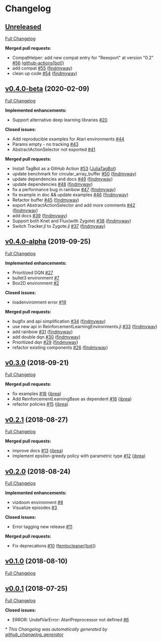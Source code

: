 # Changelog

## [Unreleased](https://github.com/JuliaReinforcementLearning/ReinforcementLearning.jl/tree/HEAD)

[Full Changelog](https://github.com/JuliaReinforcementLearning/ReinforcementLearning.jl/compare/v0.4.0-beta...HEAD)

**Merged pull requests:**

- CompatHelper: add new compat entry for "Reexport" at version "0.2" [\#56](https://github.com/JuliaReinforcementLearning/ReinforcementLearning.jl/pull/56) ([github-actions[bot]](https://github.com/apps/github-actions))
- add compat [\#55](https://github.com/JuliaReinforcementLearning/ReinforcementLearning.jl/pull/55) ([findmyway](https://github.com/findmyway))
- clean up code [\#54](https://github.com/JuliaReinforcementLearning/ReinforcementLearning.jl/pull/54) ([findmyway](https://github.com/findmyway))

## [v0.4.0-beta](https://github.com/JuliaReinforcementLearning/ReinforcementLearning.jl/tree/v0.4.0-beta) (2020-02-09)

[Full Changelog](https://github.com/JuliaReinforcementLearning/ReinforcementLearning.jl/compare/v0.4.0-alpha...v0.4.0-beta)

**Implemented enhancements:**

- Support alternative deep learning libraries [\#20](https://github.com/JuliaReinforcementLearning/ReinforcementLearning.jl/issues/20)

**Closed issues:**

- Add reproducible examples for Atari environments [\#44](https://github.com/JuliaReinforcementLearning/ReinforcementLearning.jl/issues/44)
- Params empty - no tracking [\#43](https://github.com/JuliaReinforcementLearning/ReinforcementLearning.jl/issues/43)
- AbstractActionSelector not exported [\#41](https://github.com/JuliaReinforcementLearning/ReinforcementLearning.jl/issues/41)

**Merged pull requests:**

- Install TagBot as a GitHub Action [\#53](https://github.com/JuliaReinforcementLearning/ReinforcementLearning.jl/pull/53) ([JuliaTagBot](https://github.com/JuliaTagBot))
- update benchmark for circular\_array\_buffer [\#50](https://github.com/JuliaReinforcementLearning/ReinforcementLearning.jl/pull/50) ([findmyway](https://github.com/findmyway))
- update dependencies and docs [\#49](https://github.com/JuliaReinforcementLearning/ReinforcementLearning.jl/pull/49) ([findmyway](https://github.com/findmyway))
- update dependencies [\#48](https://github.com/JuliaReinforcementLearning/ReinforcementLearning.jl/pull/48) ([findmyway](https://github.com/findmyway))
- fix a performance bug in rainbow [\#47](https://github.com/JuliaReinforcementLearning/ReinforcementLearning.jl/pull/47) ([findmyway](https://github.com/findmyway))
- fix example in doc && update examples [\#46](https://github.com/JuliaReinforcementLearning/ReinforcementLearning.jl/pull/46) ([findmyway](https://github.com/findmyway))
- Refactor buffer [\#45](https://github.com/JuliaReinforcementLearning/ReinforcementLearning.jl/pull/45) ([findmyway](https://github.com/findmyway))
- export AbstractActionSelector and add more comments [\#42](https://github.com/JuliaReinforcementLearning/ReinforcementLearning.jl/pull/42) ([findmyway](https://github.com/findmyway))
- add docs [\#39](https://github.com/JuliaReinforcementLearning/ReinforcementLearning.jl/pull/39) ([findmyway](https://github.com/findmyway))
- Support both Knet and Flux\(with Zygote\) [\#38](https://github.com/JuliaReinforcementLearning/ReinforcementLearning.jl/pull/38) ([findmyway](https://github.com/findmyway))
- Switch Tracker.jl to Zygote.jl [\#37](https://github.com/JuliaReinforcementLearning/ReinforcementLearning.jl/pull/37) ([findmyway](https://github.com/findmyway))

## [v0.4.0-alpha](https://github.com/JuliaReinforcementLearning/ReinforcementLearning.jl/tree/v0.4.0-alpha) (2019-09-25)

[Full Changelog](https://github.com/JuliaReinforcementLearning/ReinforcementLearning.jl/compare/v0.3.0...v0.4.0-alpha)

**Implemented enhancements:**

- Prioritized DQN [\#27](https://github.com/JuliaReinforcementLearning/ReinforcementLearning.jl/issues/27)
- bullet3 environment [\#7](https://github.com/JuliaReinforcementLearning/ReinforcementLearning.jl/issues/7)
- Box2D environment [\#2](https://github.com/JuliaReinforcementLearning/ReinforcementLearning.jl/issues/2)

**Closed issues:**

- loadenvironment error [\#19](https://github.com/JuliaReinforcementLearning/ReinforcementLearning.jl/issues/19)

**Merged pull requests:**

- bugfix and api simplification [\#34](https://github.com/JuliaReinforcementLearning/ReinforcementLearning.jl/pull/34) ([findmyway](https://github.com/findmyway))
- use new api in ReinforcementLearningEnvironments.jl [\#33](https://github.com/JuliaReinforcementLearning/ReinforcementLearning.jl/pull/33) ([findmyway](https://github.com/findmyway))
- add rainbow [\#31](https://github.com/JuliaReinforcementLearning/ReinforcementLearning.jl/pull/31) ([findmyway](https://github.com/findmyway))
- add double dqn [\#30](https://github.com/JuliaReinforcementLearning/ReinforcementLearning.jl/pull/30) ([findmyway](https://github.com/findmyway))
- Prioritized dqn [\#29](https://github.com/JuliaReinforcementLearning/ReinforcementLearning.jl/pull/29) ([findmyway](https://github.com/findmyway))
- refactor existing components [\#26](https://github.com/JuliaReinforcementLearning/ReinforcementLearning.jl/pull/26) ([findmyway](https://github.com/findmyway))

## [v0.3.0](https://github.com/JuliaReinforcementLearning/ReinforcementLearning.jl/tree/v0.3.0) (2018-09-21)

[Full Changelog](https://github.com/JuliaReinforcementLearning/ReinforcementLearning.jl/compare/v0.2.1...v0.3.0)

**Merged pull requests:**

- fix examples [\#18](https://github.com/JuliaReinforcementLearning/ReinforcementLearning.jl/pull/18) ([jbrea](https://github.com/jbrea))
- Add ReinforcementLearningBase as dependent [\#16](https://github.com/JuliaReinforcementLearning/ReinforcementLearning.jl/pull/16) ([jbrea](https://github.com/jbrea))
- refactor policies [\#15](https://github.com/JuliaReinforcementLearning/ReinforcementLearning.jl/pull/15) ([jbrea](https://github.com/jbrea))

## [v0.2.1](https://github.com/JuliaReinforcementLearning/ReinforcementLearning.jl/tree/v0.2.1) (2018-08-27)

[Full Changelog](https://github.com/JuliaReinforcementLearning/ReinforcementLearning.jl/compare/v0.2.0...v0.2.1)

**Merged pull requests:**

- improve docs [\#13](https://github.com/JuliaReinforcementLearning/ReinforcementLearning.jl/pull/13) ([jbrea](https://github.com/jbrea))
- implement epsilon-greedy policy with parametric type [\#12](https://github.com/JuliaReinforcementLearning/ReinforcementLearning.jl/pull/12) ([jbrea](https://github.com/jbrea))

## [v0.2.0](https://github.com/JuliaReinforcementLearning/ReinforcementLearning.jl/tree/v0.2.0) (2018-08-24)

[Full Changelog](https://github.com/JuliaReinforcementLearning/ReinforcementLearning.jl/compare/v0.1.0...v0.2.0)

**Implemented enhancements:**

- vizdoom environment [\#8](https://github.com/JuliaReinforcementLearning/ReinforcementLearning.jl/issues/8)
- Visualize episodes [\#3](https://github.com/JuliaReinforcementLearning/ReinforcementLearning.jl/issues/3)

**Closed issues:**

- Error tagging new release [\#11](https://github.com/JuliaReinforcementLearning/ReinforcementLearning.jl/issues/11)

**Merged pull requests:**

- Fix deprecations [\#10](https://github.com/JuliaReinforcementLearning/ReinforcementLearning.jl/pull/10) ([femtocleaner[bot]](https://github.com/apps/femtocleaner))

## [v0.1.0](https://github.com/JuliaReinforcementLearning/ReinforcementLearning.jl/tree/v0.1.0) (2018-08-10)

[Full Changelog](https://github.com/JuliaReinforcementLearning/ReinforcementLearning.jl/compare/v0.0.1...v0.1.0)

## [v0.0.1](https://github.com/JuliaReinforcementLearning/ReinforcementLearning.jl/tree/v0.0.1) (2018-07-25)

[Full Changelog](https://github.com/JuliaReinforcementLearning/ReinforcementLearning.jl/compare/bed367996e5c51ee8c8dfdb781ec618eae0ce3f8...v0.0.1)

**Closed issues:**

- ERROR: UndefVarError: AtariPreprocessor not defined [\#6](https://github.com/JuliaReinforcementLearning/ReinforcementLearning.jl/issues/6)



\* *This Changelog was automatically generated by [github_changelog_generator](https://github.com/github-changelog-generator/github-changelog-generator)*
